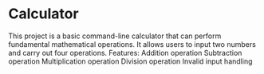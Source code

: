 # Calculator

This project is a basic command-line calculator that can perform fundamental mathematical operations. It allows users to input two numbers and carry out four operations.
Features: Addition operation
Subtraction operation
Multiplication operation
Division operation
Invalid input handling
